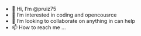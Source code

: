 - 👋 Hi, I’m @pruiz75
- 👀 I’m interested in coding and opencousrce
- 💞️ I’m looking to collaborate on anything in can help
- 📫 How to reach me ...

<!---
pruiz75/pruiz75 is a ✨ special ✨ repository because its `README.md` (this file) appears on your GitHub profile.
You can click the Preview link to take a look at your changes.
--->
